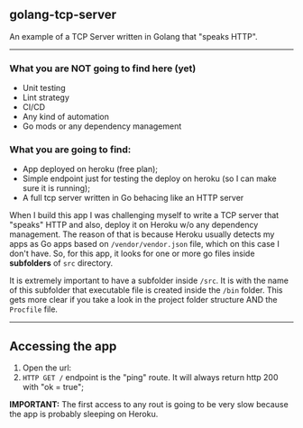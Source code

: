 ## golang-tcp-server
An example of a TCP Server written in Golang that "speaks HTTP".

---
### What you are NOT going to find here (yet)
  
* Unit testing
* Lint strategy
* CI/CD
* Any kind of automation
* Go mods or any dependency management

### What you are going to find:

* App deployed on heroku (free plan);
* Simple endpoint just for testing the deploy on heroku (so I can make sure it is running);
* A full tcp server written in Go behacing like an HTTP server

When I build this app I was challenging myself to write a TCP server that "speaks" HTTP and
also, deploy it on Heroku w/o any dependency management. The reason of that is because 
Heroku usually detects my apps as Go apps based on `/vendor/vendor.json` file, which on this
case I don't have. So, for this app, it looks for one or more go files inside **subfolders** of 
`src` directory.

It is extremely important to have a subfolder inside `/src`. It is with the name of this subfolder 
that executable file is created inside the `/bin` folder. This gets more clear if you take a look
in the project folder structure AND the `Procfile` file.

---
## Accessing the app

1. Open the url: 
2. `HTTP GET /` endpoint is the "ping" route.  It will always return http 200 with "ok = true";

**IMPORTANT:** The first access to any rout is going to be very slow because the app is probably sleeping on Heroku.
